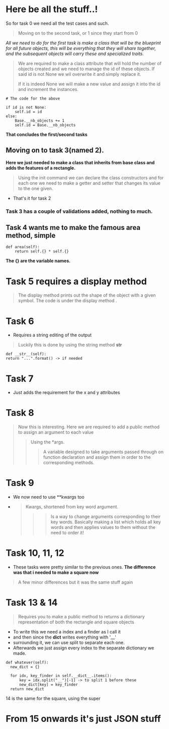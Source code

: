 # Here be all the stuff..!
So for task 0 we need all the test cases and such.

> Moving on to the second task, or 1 since they start from 0

*All we need to do for the first task is make a class that will be
the blueprint for all future objects, this will be
everything that they will share together, and the subsequent objects will carry
these and specialized traits.*

> We are required to make a class attribute that will hold the number of objects created
> and we need to manage the id of these objects. If said id is not None we wil overwrite it and simply replace it.
> 
> If it is indeed None we will make a new value and assign it into the id and increment the instances.

```
# The code for the above

if id is not None:
    self.id = id
else:
    Base.__nb_objects += 1
    self.id = Base.__nb_objects
```
**That concludes the first/second tasks**

## Moving on to task 3(named 2).

**Here we just needed to make a class that
inherits from base class and adds the features of a rectangle.**

>Using the init command we can declare the class constructors and for each one we need to make a getter and setter that changes
> its value to the one given.

* That's it for task 2

### Task 3 has a couple of validations added, nothing to much.

## Task 4 wants me to make the famous area method, simple
```
def area(self):
    return self.{} * self.{}
```
**The {} are the variable names.**

# Task 5 requires a display method

> The display method prints out the shape of
> the object with a given symbol.
> The code is under the display method
.

# Task 6
* Requires a string editing of the output
> Luckily this is done by using the string method __str__
```
def __str__(self):
return "...".format() -> if needed
```
# Task 7
* Just adds the requirement for the x and y attributes

# Task 8
> Now this is interesting.
> Here we are required to add a public method to assign an argument to each value
>> Using the  *args.
>>> A variable designed to take arguments passed through on function declaration and assign them in order
> to the corresponding methods.

# Task 9
* We now need to use **kwargs too
* >Kwargs, shortened from key word argument.
  > >>Is a way to change arguments corresponding to their key words.
  > Basically making a list which holds all key words and then applies values to them without the need to order it!

# Task 10, 11, 12

* These tasks were pretty similar to the previous ones.
**The difference was that i needed to make a square now**

> A few minor differences but it was the same stuff again

# Task 13 & 14
> Requires you to make a public method to returns a dictionary
> representation of both the rectangle and square objects

* To write this we need a index and a finder as I call it
* and then since the __dict__ writes everything with '__'
* surrounding it, we can use split to separate each one.
* Afterwards we just assign every index to the separate dictionary we made.
```
def whatever(self):
  new_dict = {}

  for idx, key_finder in self.__dict__.items():
      key = idx.split("__")[-1] -> to split 1 before these
      new_dict[key] = key_finder
  return new_dict
```
14 is the same for the square, using the super

# From 15 onwards it's just JSON stuff